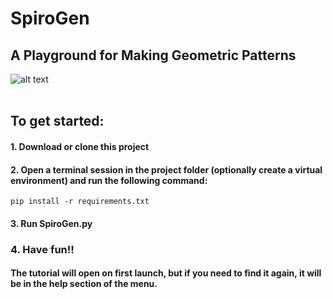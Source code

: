 # SpiroGen
## A Playground for Making Geometric Patterns
![alt text](./spirogen/interface/settings/tutorial/images/TutorialWelcome.gif "Logo Title Text 1")
<br><br/>
## To get started:
#### 1. Download or clone this project
#### 2. Open a terminal session in the project folder (optionally create a virtual environment) and run the following command: 
```shell
pip install -r requirements.txt
```
#### 3. Run SpiroGen.py
### 4. Have fun!!


#### The tutorial will open on first launch, but if you need to find it again, it will be in the help section of the menu.
